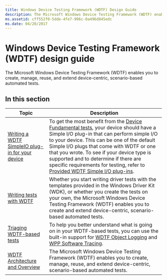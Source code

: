 ```yaml
---
title: Windows Device Testing Framework (WDTF) Design Guide
description: The Microsoft Windows Device Testing Framework (WDTF) enables you to create, manage, reuse, and extend device-centric, scenario-based automated tests.
ms.assetid: cff552f0-5dde-4fe7-996c-0a496d845edc
ms.date: 04/20/2017
---
```


# Windows Device Testing Framework (WDTF) design guide

The Microsoft Windows Device Testing Framework (WDTF) enables you to create, manage, reuse, and extend device-centric, scenario-based automated tests.

## In this section

|Topic|Description|
|----|----|
|[Writing a WDTF SimpleIO plug-in for your device](writing-a-wdtf-simpleio-plug-in-for-your-device.md)|To get the most benefit from the [Device Fundamental tests](/windows-hardware/drivers/devtest/device-fundamentals-tests), your device should have a Simple I/O plug-in that can perform simple I/O to your device. This can be one of the default Simple I/O plugs that come with WDTF or one that you wrote. To see if your device type is supported and to determine if there are specific requirements for testing, refer to [Provided WDTF Simple I/O plug-ins](provided-wdtf-simpleio-plug-ins.md).|
|[Writing tests with WDTF](writing-tests-with-wdtf.md)|Whether you start writing driver tests with the templates provided in the Windows Driver Kit (WDK), or whether you create the tests on your own, the Microsoft Windows Device Testing Framework (WDTF) enables you to create and extend device-centric, scenario-based automated tests.|
|[Triaging WDTF-based tests](triaging-wdtf-based-tests.md)|To help you better understand what is going on in your WDTF-based tests, you can use the built-in support for [WDTF Object Logging](logging-and-tracing.md) and [WPP Software Tracing](../devtest/wpp-software-tracing.md).|
|[WDTF Architecture and Overview](wdtf-overview.md)|The Microsoft Windows Device Testing Framework (WDTF) enables you to create, manage, reuse, and extend device-centric, scenario-based automated tests.|